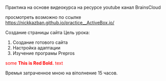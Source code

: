 Практика на основе видеокурса на ресурсе youtube канал BrainsCloud

просмотреть возможно по ссылке <br>
https://nickkazban.github.io/practice__ActiveBox.io/

Создание страницы сайта
 Цель урока:
 1. Создание готового сайта 
 2. Настройка адаптации 
 3. Изучение програмы Prepros

<span style="color:red">some **This is Red Bold.** text</span>

Времья затраченное мною на віполнение 15 часов.

